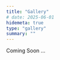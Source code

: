 ```yaml
---
title: "Gallery"
# date: 2025-06-01
hidemeta: true
type: "gallery"
summary: ""
---
```


Coming Soon ... 
